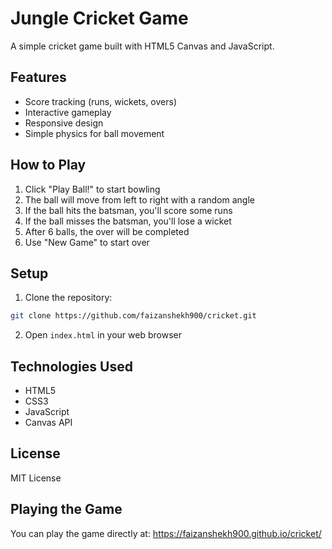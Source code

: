 # Jungle Cricket Game

A simple cricket game built with HTML5 Canvas and JavaScript.

## Features
- Score tracking (runs, wickets, overs)
- Interactive gameplay
- Responsive design
- Simple physics for ball movement

## How to Play
1. Click "Play Ball!" to start bowling
2. The ball will move from left to right with a random angle
3. If the ball hits the batsman, you'll score some runs
4. If the ball misses the batsman, you'll lose a wicket
5. After 6 balls, the over will be completed
6. Use "New Game" to start over

## Setup
1. Clone the repository:
```bash
git clone https://github.com/faizanshekh900/cricket.git
```

2. Open `index.html` in your web browser

## Technologies Used
- HTML5
- CSS3
- JavaScript
- Canvas API

## License
MIT License

## Playing the Game
You can play the game directly at:
https://faizanshekh900.github.io/cricket/ 